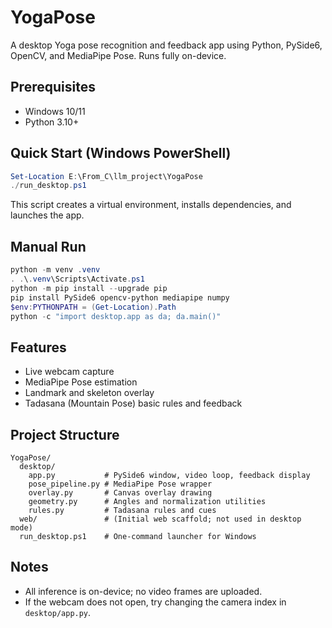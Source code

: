 # YogaPose

A desktop Yoga pose recognition and feedback app using Python, PySide6, OpenCV, and MediaPipe Pose. Runs fully on-device.

## Prerequisites
- Windows 10/11
- Python 3.10+

## Quick Start (Windows PowerShell)
```powershell
Set-Location E:\From_C\llm_project\YogaPose
./run_desktop.ps1
```
This script creates a virtual environment, installs dependencies, and launches the app.

## Manual Run
```powershell
python -m venv .venv
. .\.venv\Scripts\Activate.ps1
python -m pip install --upgrade pip
pip install PySide6 opencv-python mediapipe numpy
$env:PYTHONPATH = (Get-Location).Path
python -c "import desktop.app as da; da.main()"
```

## Features
- Live webcam capture
- MediaPipe Pose estimation
- Landmark and skeleton overlay
- Tadasana (Mountain Pose) basic rules and feedback

## Project Structure
```
YogaPose/
  desktop/
    app.py           # PySide6 window, video loop, feedback display
    pose_pipeline.py # MediaPipe Pose wrapper
    overlay.py       # Canvas overlay drawing
    geometry.py      # Angles and normalization utilities
    rules.py         # Tadasana rules and cues
  web/               # (Initial web scaffold; not used in desktop mode)
  run_desktop.ps1    # One-command launcher for Windows
```

## Notes
- All inference is on-device; no video frames are uploaded.
- If the webcam does not open, try changing the camera index in `desktop/app.py`.
